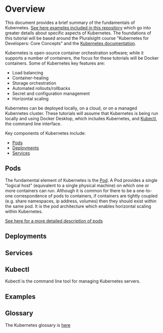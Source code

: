 # Overview

This document provides a brief summary of the fundamentals of Kubernetes.
[See here examples included in this repository](#examples) which go into greater
details about specific aspects of Kubernetes.  The foundations of this tutorial
will be based around the Pluralsight course "Kubernetes for Developers: Core Concepts" and the
[Kubernetes documentation](https://kubernetes.io/docs/concepts/).

Kubernetes is open-source container orchestration software; while it supports a
number of containers, the focus for these tutorials will be Docker containers.
Some of Kubernetes key features are:

- Load balancing
- Container-healing
- Storage orchestration
- Automated rollouts/rollbacks
- Secret and configuration management
- Horizontal scaling

Kubernetes can be deployed locally, on a cloud, or on a managed Kubernetes
cluster.  These tutorials will assume that Kubernetes is being run locally and
using Docker Desktop, which includes Kubernetes, and [Kubectl](#kubectl), the
command line interface.

Key components of Kubernetes include:

- [Pods](#pods)
- [Deployments](#deployments)
- [Services](#services)

## Pods

The fundamental element of Kubernetes is the [Pod](https://kubernetes.io/docs/concepts/workloads/pods/pod/).  A Pod provides a single "logical host"
(equivalent to a single physical machine) on which one or more containers can
run.  Although it is common for there to be a one-to-one correspondence of
pods to containers, if containers are tightly coupled (e.g. share namespaces,
ip address, volumes) then they should exist within the same pod.  It is the pod architecture which enables horizontal scaling within Kubernetes.

[See here for a more detailed description of pods](Pods.md)

## Deployments


## Services


## Kubectl

Kubectl is the command line tool for managing Kubernetes servers.














## Examples


## Glossary

The Kubernetes glossary is [here](https://kubernetes.io/docs/reference/glossary/?fundamental=true)
